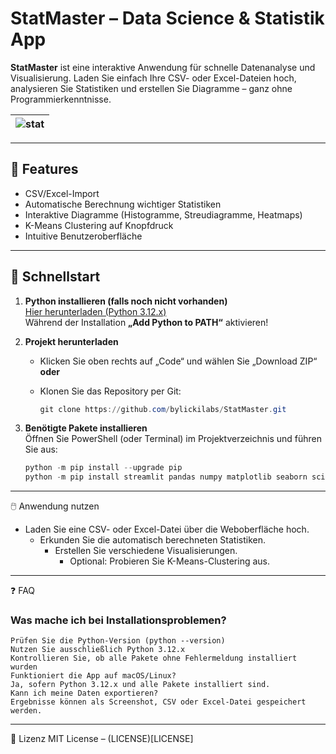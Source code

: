 # StatMaster – Data Science & Statistik App

**StatMaster** ist eine interaktive Anwendung für schnelle Datenanalyse und Visualisierung. Laden Sie einfach Ihre CSV- oder Excel-Dateien hoch, analysieren Sie Statistiken und erstellen Sie Diagramme – ganz ohne Programmierkenntnisse.

|![stat](https://github.com/user-attachments/assets/d2dcc285-2661-46e5-8c20-d026b746246e)|
|---|

---

## 🌟 Features

- CSV/Excel-Import
- Automatische Berechnung wichtiger Statistiken
- Interaktive Diagramme (Histogramme, Streudiagramme, Heatmaps)
- K-Means Clustering auf Knopfdruck
- Intuitive Benutzeroberfläche

---

## 🚀 Schnellstart

1. **Python installieren (falls noch nicht vorhanden)**  
   [Hier herunterladen (Python 3.12.x)](https://www.python.org/downloads/release/python-3124/)  
   Während der Installation **„Add Python to PATH“** aktivieren!

2. **Projekt herunterladen**  
   - Klicken Sie oben rechts auf „Code“ und wählen Sie „Download ZIP“  
   **oder**  
   - Klonen Sie das Repository per Git:

     ```powershell
     git clone https://github.com/bylickilabs/StatMaster.git
     ```

3. **Benötigte Pakete installieren**  
   Öffnen Sie PowerShell (oder Terminal) im Projektverzeichnis und führen Sie aus:

   ```powershell
   python -m pip install --upgrade pip
   python -m pip install streamlit pandas numpy matplotlib seaborn scikit-learn
   ```

---

🖱️ Anwendung nutzen
- Laden Sie eine CSV- oder Excel-Datei über die Weboberfläche hoch.
  - Erkunden Sie die automatisch berechneten Statistiken.
    - Erstellen Sie verschiedene Visualisierungen.
      - Optional: Probieren Sie K-Means-Clustering aus.

---

❓ FAQ
### Was mache ich bei Installationsproblemen?

```yarn
Prüfen Sie die Python-Version (python --version)
Nutzen Sie ausschließlich Python 3.12.x
Kontrollieren Sie, ob alle Pakete ohne Fehlermeldung installiert wurden
Funktioniert die App auf macOS/Linux?
Ja, sofern Python 3.12.x und alle Pakete installiert sind.
Kann ich meine Daten exportieren?
Ergebnisse können als Screenshot, CSV oder Excel-Datei gespeichert werden.
```

---

📄 Lizenz
MIT License – (LICENSE)[LICENSE]
